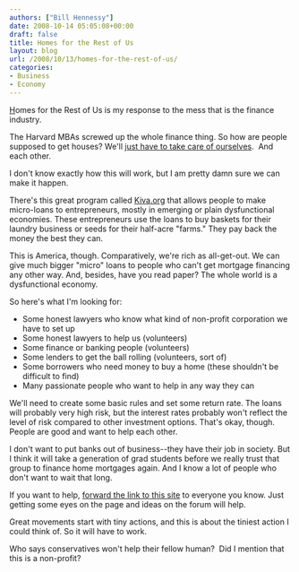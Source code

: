 ```yaml
---
authors: ["Bill Hennessy"]
date: 2008-10-14 05:05:08+00:00
draft: false
title: Homes for the Rest of Us
layout: blog
url: /2008/10/13/homes-for-the-rest-of-us/
categories:
- Business
- Economy
---
```


[H](https://homesforus.ning.com/)omes for the Rest of Us is my response to the mess that is the finance industry. 

The Harvard MBAs screwed up the whole finance thing. So how are people supposed to get houses?
We'll [just have to take care of ourselves](https://homesforus.ning.com/).  And each other.

I don't know exactly how this will work, but I am pretty damn sure we can make it happen.

There's this great program called [Kiva.org](https://www.kiva.org/) that allows people to make micro-loans to entrepreneurs, mostly in emerging or plain dysfunctional economies. These entrepreneurs use the loans to buy baskets for their laundry business or seeds for their half-acre "farms." They pay back the money the best they can.

This is America, though. Comparatively, we're rich as all-get-out. We can give much bigger "micro" loans to people who can't get mortgage financing any other way. And, besides, have you read paper? The whole world is a dysfunctional economy.

So here's what I'm looking for:

* Some honest lawyers who know what kind of non-profit corporation we have to set up
* Some honest lawyers to help us (volunteers)
* Some finance or banking people (volunteers)
* Some lenders to get the ball rolling (volunteers, sort of)
* Some borrowers who need money to buy a home (these shouldn't be difficult to find)
* Many passionate people who want to help in any way they can

We'll need to create some basic rules and set some return rate. The loans will probably very high risk, but the interest rates probably won't reflect the level of risk compared to other investment options. That's okay, though. People are good and want to help each other.

I don't want to put banks out of business--they have their job in society. But I think it will take a generation of grad students before we really trust that group to finance home mortgages again. And I know a lot of people who don't want to wait that long.

If you want to help, [forward the link to this site](https://homesforus.ning.com/) to everyone you know. Just getting some eyes on the page and ideas on the forum will help.

Great movements start with tiny actions, and this is about the tiniest action I could think of. So it will have to work.

Who says conservatives won't help their fellow human?  Did I mention that this is a non-profit?
